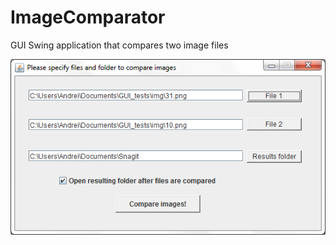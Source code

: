 # ImageComparator
GUI Swing application that compares two image files


<img src="https://github.com/AlexandrovskiyAndrei/ImageComparator/blob/master/screenshot.png">
